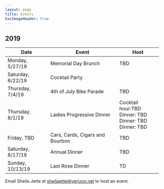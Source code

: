 ```yaml
---
layout: page
title: Events
hasImageHeader: true
---
```


## 2019

<table class="table">
  <thead class="thead-light">
    <tr>
      <th>Date</th>
      <th>Event</th>
      <th>Host</th>
    </tr>
  </thead>
  <tbody>
    <tr>
      <td>Monday, 5/27/19</td>
      <td>Memorial Day Brunch</td>
      <td> TBD</td>
    </tr>
    <tr>
      <td>Saturday, 6/22/19</td>
      <td>Cocktail Party</td>
      <td>  </td>
    </tr>
    <tr>
      <td>Thursday, 7/4/19</td>
      <td>4th of July Bike Parade</td>
      <td>  TBD</td>
    </tr>
    <tr>
      <td>Thursday, 8/1/19</td>
      <td>Ladies Progressive Dinner</td>
      <td>
        Cocktail hour:TBD<br>
        Dinner: TBD<br>
        Dinner: TBD<br>
        Dinner: TBD
      </td>
    </tr>
    <tr>
      <td>Friday, TBD</td>
      <td> Cars, Cards, Cigars and Bourbon</td>
      <td> TBD</td>
    </tr>
    <tr>
      <td>Saturday, 8/17/19</td>
      <td>Annual Dinner</td>
      <td> TBD</td>
    </tr>
    <tr>
      <td>Sunday, 10/13/19</td>
      <td>Last Rose Dinner</td>
      <td> TD</td>
    </tr>
  </tbody>
</table>

<div class="alert alert-info" role="alert">Email Sheila Jette at <u>sheilajette@verizon.net</u> to host an event.</div>
